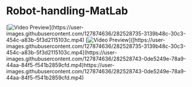 # Robot-handling-MatLab
[![Video Preview]([https://example.com/video-preview.jpg](https://github.com/gems-lg1123/Robot-handling-MatLab/assets/127874636/dd6b4f3e-86e8-44bb-a95b-8219355ec434)https://github.com/gems-lg1123/Robot-handling-MatLab/assets/127874636/dd6b4f3e-86e8-44bb-a95b-8219355ec434)](https://user-images.githubusercontent.com/127874636/282528735-3139b48c-30c3-454c-a83b-5f3d2115103c.mp4)
[![Video Preview]([https://example.com/video-preview.jpg](https://github.com/gems-lg1123/Robot-handling-MatLab/assets/127874636/dd6b4f3e-86e8-44bb-a95b-8219355ec434)https://github.com/gems-lg1123/Robot-handling-MatLab/assets/127874636/dd6b4f3e-86e8-44bb-a95b-8219355ec434)]([https://user-images.githubusercontent.com/127874636/282528735-3139b48c-30c3-454c-a83b-5f3d2115103c.mp4](https://user-images.githubusercontent.com/127874636/282528743-0de5249e-78a9-44aa-84f5-f541b2859cfd.mp4)https://user-images.githubusercontent.com/127874636/282528743-0de5249e-78a9-44aa-84f5-f541b2859cfd.mp4)
